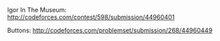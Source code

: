 Igor In The Museum: http://codeforces.com/contest/598/submission/44960401

Buttons: http://codeforces.com/problemset/submission/268/44960449
